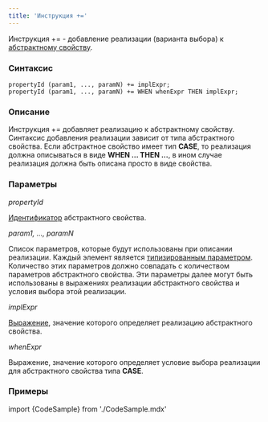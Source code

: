 ```yaml
---
title: 'Инструкция +='
---
```


Инструкция += - добавление реализации (варианта выбора) к [абстрактному свойству](Расширение_свойств.md).

### Синтаксис

    propertyId (param1, ..., paramN) += implExpr;
    propertyId (param1, ..., paramN) += WHEN whenExpr THEN implExpr;

### Описание

Инструкция += добавляет реализацию к абстрактному свойству. Синтаксис добавления реализации зависит от типа абстрактного свойства. Если абстрактное свойство имеет тип **CASE**, то реализация должна описываться в виде **WHEN ... THEN ...**, в ином случае реализация должна быть описана просто в виде свойства. 

### Параметры

*propertyId*

[Идентификатор](Идентификаторы.md#propertyid-broken) абстрактного свойства. 

*param1, ..., paramN*

Список параметров, которые будут использованы при описании реализации. Каждый элемент является [типизированным параметром](Идентификаторы.md#paramid-broken). Количество этих параметров должно совпадать с количеством параметров абстрактного свойства. Эти параметры далее могут быть использованы в выражениях реализации абстрактного свойства и условия выбора этой реализации.

*implExpr*

[Выражение](Выражения.md), значение которого определяет реализацию абстрактного свойства.

*whenExpr*

Выражение, значение которого определяет условие выбора реализации для абстрактного свойства типа **CASE**. 

### Примеры


import {CodeSample} from './CodeSample.mdx'

<CodeSample url="https://documentation.lsfusion.org/sample?file=InstructionSample&block=extendproperty"/>

  
